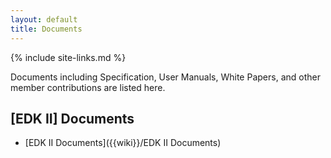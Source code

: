 ```yaml
---
layout: default
title: Documents
---
```

{% include site-links.md %}

Documents including Specification, User Manuals, White Papers, and
other member contributions are listed here.

## [EDK II] Documents

* [EDK II Documents]({{wiki}}/EDK II Documents)
